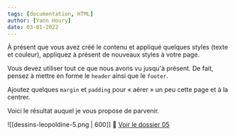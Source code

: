```yaml
---
tags: [documentation, HTML]
author: [Yann Houry]
date: 03-01-2022
---
```


À présent que vous avez créé le contenu et appliqué quelques styles (texte et couleur), appliquez à présent de nouveaux styles à votre page.

Vous devez utiliser tout ce que nous avons vu jusqu'à présent. De fait, pensez à mettre en forme le `header` ainsi que le `footer`. 

Ajoutez quelques `margin` et `padding`  pour « aérer » un peu cette page et à la centrer.

Voici le résultat auquel je vous propose de parvenir.

![[dessins-leopoldine-5.png | 600]]
📁 [Voir le dossier 05](https://app.box.com/s/wzc7zdwnhmrypn66z5pct2e7uc57aijk)
